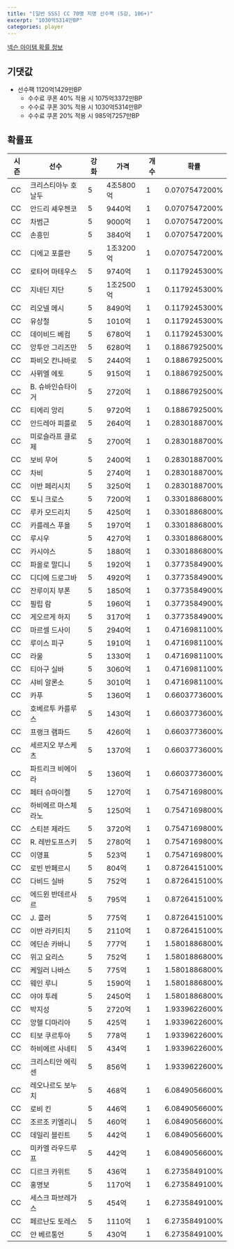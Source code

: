 ```yaml
---
title: "[일반 SSS] CC 70명 지명 선수팩 (5강, 106+)"
excerpt: "1030억5314만BP"
categories: player
---
```

[넥슨 아이템 확률 정보](http://iteminfo.nexon.com/probability/fco?sn=7398)

## 기댓값
- 선수팩 1120억1429만BP
  - 수수료 쿠폰 40% 적용 시 1075억3372만BP
  - 수수료 쿠폰 30% 적용 시 1030억5314만BP
  - 수수료 쿠폰 20% 적용 시 985억7257만BP


## 확률표

|시즌|선수|강화|가격|개수|확률|
|---|---|---|---|---|---|
|CC|크리스티아누 호날두|5|4조5800억|1|0.0707547200%|
|CC|안드리 셰우첸코|5|9440억|1|0.0707547200%|
|CC|차범근|5|9000억|1|0.0707547200%|
|CC|손흥민|5|3840억|1|0.0707547200%|
|CC|디에고 포를란|5|1조3200억|1|0.0707547200%|
|CC|로타어 마테우스|5|9740억|1|0.1179245300%|
|CC|지네딘 지단|5|1조2500억|1|0.1179245300%|
|CC|리오넬 메시|5|8490억|1|0.1179245300%|
|CC|유상철|5|1010억|1|0.1179245300%|
|CC|데이비드 베컴|5|6780억|1|0.1179245300%|
|CC|앙투안 그리즈만|5|6280억|1|0.1886792500%|
|CC|파비오 칸나바로|5|2440억|1|0.1886792500%|
|CC|사뮈엘 에토|5|9150억|1|0.1886792500%|
|CC|B. 슈바인슈타이거|5|2720억|1|0.1886792500%|
|CC|티에리 앙리|5|9720억|1|0.1886792500%|
|CC|안드레아 피를로|5|2640억|1|0.2830188700%|
|CC|미로슬라프 클로제|5|2700억|1|0.2830188700%|
|CC|보비 무어|5|2400억|1|0.2830188700%|
|CC|차비|5|2740억|1|0.2830188700%|
|CC|이반 페리시치|5|3250억|1|0.2830188700%|
|CC|토니 크로스|5|7200억|1|0.3301886800%|
|CC|루카 모드리치|5|4250억|1|0.3301886800%|
|CC|카를레스 푸욜|5|1970억|1|0.3301886800%|
|CC|루시우|5|4270억|1|0.3301886800%|
|CC|카시야스|5|1880억|1|0.3301886800%|
|CC|파올로 말디니|5|1920억|1|0.3773584900%|
|CC|디디에 드로그바|5|4920억|1|0.3773584900%|
|CC|잔루이지 부폰|5|1850억|1|0.3773584900%|
|CC|필립 람|5|1960억|1|0.3773584900%|
|CC|게오르게 하지|5|3170억|1|0.3773584900%|
|CC|마르셀 드사이|5|2940억|1|0.4716981100%|
|CC|루이스 피구|5|1910억|1|0.4716981100%|
|CC|라울|5|1330억|1|0.4716981100%|
|CC|티아구 실바|5|3060억|1|0.4716981100%|
|CC|샤비 알론소|5|3010억|1|0.4716981100%|
|CC|카푸|5|1360억|1|0.6603773600%|
|CC|호베르투 카를루스|5|1430억|1|0.6603773600%|
|CC|프랭크 램파드|5|4260억|1|0.6603773600%|
|CC|세르지오 부스케츠|5|1370억|1|0.6603773600%|
|CC|파트리크 비에이라|5|1360억|1|0.6603773600%|
|CC|페터 슈마이켈|5|1270억|1|0.7547169800%|
|CC|하비에르 마스체라노|5|1250억|1|0.7547169800%|
|CC|스티븐 제라드|5|3720억|1|0.7547169800%|
|CC|R. 레반도프스키|5|2780억|1|0.7547169800%|
|CC|이영표|5|523억|1|0.7547169800%|
|CC|로빈 반페르시|5|804억|1|0.8726415100%|
|CC|다비드 실바|5|752억|1|0.8726415100%|
|CC|에드윈 반데르사르|5|795억|1|0.8726415100%|
|CC|J. 콜러|5|775억|1|0.8726415100%|
|CC|이반 라키티치|5|2110억|1|0.8726415100%|
|CC|에딘손 카바니|5|777억|1|1.5801886800%|
|CC|위고 요리스|5|752억|1|1.5801886800%|
|CC|케일러 나바스|5|775억|1|1.5801886800%|
|CC|웨인 루니|5|1590억|1|1.5801886800%|
|CC|야야 투레|5|2450억|1|1.5801886800%|
|CC|박지성|5|2720억|1|1.9339622600%|
|CC|앙헬 디마리아|5|425억|1|1.9339622600%|
|CC|티보 쿠르투아|5|778억|1|1.9339622600%|
|CC|하비에르 사네티|5|434억|1|1.9339622600%|
|CC|크리스티안 에릭센|5|856억|1|1.9339622600%|
|CC|레오나르도 보누치|5|468억|1|6.0849056600%|
|CC|로비 킨|5|446억|1|6.0849056600%|
|CC|조르조 키엘리니|5|460억|1|6.0849056600%|
|CC|데일리 블린트|5|442억|1|6.0849056600%|
|CC|미카엘 라우드루프|5|442억|1|6.0849056600%|
|CC|디르크 카위트|5|436억|1|6.2735849100%|
|CC|홍명보|5|1170억|1|6.2735849100%|
|CC|세스크 파브레가스|5|454억|1|6.2735849100%|
|CC|페르난도 토레스|5|1110억|1|6.2735849100%|
|CC|얀 베르통언|5|430억|1|6.2735849100%|
